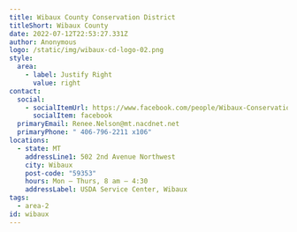 ```yaml
---
title: Wibaux County Conservation District
titleShort: Wibaux County
date: 2022-07-12T22:53:27.331Z
author: Anonymous
logo: /static/img/wibaux-cd-logo-02.png
style:
  area:
    - label: Justify Right
      value: right
contact:
  social:
    - socialItemUrl: https://www.facebook.com/people/Wibaux-Conservation-District/100057644582139/
      socialItem: facebook
  primaryEmail: Renee.Nelson@mt.nacdnet.net
  primaryPhone: " 406-796-2211 x106"
locations:
  - state: MT
    addressLine1: 502 2nd Avenue Northwest
    city: Wibaux
    post-code: "59353"
    hours: Mon – Thurs, 8 am – 4:30
    addressLabel: USDA Service Center, Wibaux
tags:
  - area-2
id: wibaux
---
```

